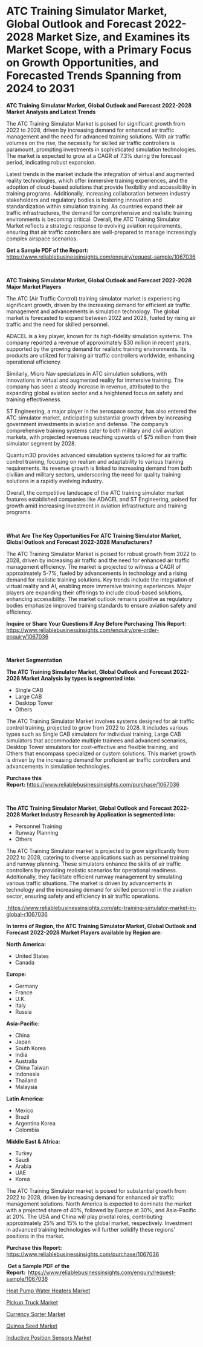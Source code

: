<p><h1>ATC Training Simulator Market, Global Outlook and Forecast 2022-2028 Market Size, and Examines its Market Scope, with a Primary Focus on Growth Opportunities, and Forecasted Trends Spanning from 2024 to 2031</h1></p><p><strong>ATC Training Simulator Market, Global Outlook and Forecast 2022-2028 Market Analysis and Latest Trends</strong></p>
<p><p>The ATC Training Simulator Market is poised for significant growth from 2022 to 2028, driven by increasing demand for enhanced air traffic management and the need for advanced training solutions. With air traffic volumes on the rise, the necessity for skilled air traffic controllers is paramount, prompting investments in sophisticated simulation technologies. The market is expected to grow at a CAGR of 7.3% during the forecast period, indicating robust expansion.</p><p>Latest trends in the market include the integration of virtual and augmented reality technologies, which offer immersive training experiences, and the adoption of cloud-based solutions that provide flexibility and accessibility in training programs. Additionally, increasing collaboration between industry stakeholders and regulatory bodies is fostering innovation and standardization within simulation training. As countries expand their air traffic infrastructures, the demand for comprehensive and realistic training environments is becoming critical. Overall, the ATC Training Simulator Market reflects a strategic response to evolving aviation requirements, ensuring that air traffic controllers are well-prepared to manage increasingly complex airspace scenarios.</p></p>
<p><strong>Get a Sample PDF of the Report:&nbsp;</strong> <a href="https://www.reliablebusinessinsights.com/enquiry/request-sample/1067036?utm_campaign=39&utm_medium=2&utm_source=Github&utm_content=ia&utm_term=26122024&utm_id=atc-training-simulator-market-global-outlook-and-forecast-2022-2028">https://www.reliablebusinessinsights.com/enquiry/request-sample/1067036</a></p>
<p>&nbsp;</p>
<p><strong>ATC Training Simulator Market, Global Outlook and Forecast 2022-2028 Major Market Players</strong></p>
<p><p>The ATC (Air Traffic Control) training simulator market is experiencing significant growth, driven by the increasing demand for efficient air traffic management and advancements in simulation technology. The global market is forecasted to expand between 2022 and 2028, fueled by rising air traffic and the need for skilled personnel.</p><p>ADACEL is a key player, known for its high-fidelity simulation systems. The company reported a revenue of approximately $30 million in recent years, supported by the growing demand for realistic training environments. Its products are utilized for training air traffic controllers worldwide, enhancing operational efficiency.</p><p>Similarly, Micro Nav specializes in ATC simulation solutions, with innovations in virtual and augmented reality for immersive training. The company has seen a steady increase in revenue, attributed to the expanding global aviation sector and a heightened focus on safety and training effectiveness. </p><p>ST Engineering, a major player in the aerospace sector, has also entered the ATC simulator market, anticipating substantial growth driven by increasing government investments in aviation and defense. The company’s comprehensive training systems cater to both military and civil aviation markets, with projected revenues reaching upwards of $75 million from their simulator segment by 2028.</p><p>Quantum3D provides advanced simulation systems tailored for air traffic control training, focusing on realism and adaptability to various training requirements. Its revenue growth is linked to increasing demand from both civilian and military sectors, underscoring the need for quality training solutions in a rapidly evolving industry.</p><p>Overall, the competitive landscape of the ATC training simulator market features established companies like ADACEL and ST Engineering, poised for growth amid increasing investment in aviation infrastructure and training programs.</p></p>
<p>&nbsp;</p>
<p><strong>What Are The Key Opportunities For ATC Training Simulator Market, Global Outlook and Forecast 2022-2028 Manufacturers?</strong></p>
<p><p>The ATC Training Simulator Market is poised for robust growth from 2022 to 2028, driven by increasing air traffic and the need for enhanced air traffic management efficiency. The market is projected to witness a CAGR of approximately 5-7%, fueled by advancements in technology and a rising demand for realistic training solutions. Key trends include the integration of virtual reality and AI, enabling more immersive training experiences. Major players are expanding their offerings to include cloud-based solutions, enhancing accessibility. The market outlook remains positive as regulatory bodies emphasize improved training standards to ensure aviation safety and efficiency.</p></p>
<p><strong>Inquire or Share Your Questions If Any Before Purchasing This Report:</strong> <a href="https://www.reliablebusinessinsights.com/enquiry/pre-order-enquiry/1067036?utm_campaign=39&utm_medium=2&utm_source=Github&utm_content=ia&utm_term=26122024&utm_id=atc-training-simulator-market-global-outlook-and-forecast-2022-2028">https://www.reliablebusinessinsights.com/enquiry/pre-order-enquiry/1067036</a></p>
<p>&nbsp;</p>
<p><strong>Market Segmentation</strong></p>
<p><strong>The ATC Training Simulator Market, Global Outlook and Forecast 2022-2028 Market Analysis by types is segmented into:</strong></p>
<p><ul><li>Single CAB</li><li>Large CAB</li><li>Desktop Tower</li><li>Others</li></ul></p>
<p><p>The ATC Training Simulator Market involves systems designed for air traffic control training, projected to grow from 2022 to 2028. It includes various types such as Single CAB simulators for individual training, Large CAB simulators that accommodate multiple trainees and advanced scenarios, Desktop Tower simulators for cost-effective and flexible training, and Others that encompass specialized or custom solutions. This market growth is driven by the increasing demand for proficient air traffic controllers and advancements in simulation technologies.</p></p>
<p><strong>Purchase this Report:&nbsp;</strong><a href="https://www.reliablebusinessinsights.com/purchase/1067036?utm_campaign=39&utm_medium=2&utm_source=Github&utm_content=ia&utm_term=26122024&utm_id=atc-training-simulator-market-global-outlook-and-forecast-2022-2028">https://www.reliablebusinessinsights.com/purchase/1067036</a></p>
<p>&nbsp;</p>
<p><strong>The ATC Training Simulator Market, Global Outlook and Forecast 2022-2028 Market Industry Research by Application is segmented into:</strong></p>
<p><ul><li>Personnel Training</li><li>Runway Planning</li><li>Others</li></ul></p>
<p><p>The ATC Training Simulator market is projected to grow significantly from 2022 to 2028, catering to diverse applications such as personnel training and runway planning. These simulators enhance the skills of air traffic controllers by providing realistic scenarios for operational readiness. Additionally, they facilitate efficient runway management by simulating various traffic situations. The market is driven by advancements in technology and the increasing demand for skilled personnel in the aviation sector, ensuring safety and efficiency in air traffic operations.</p></p>
<p><a href="https://www.reliablebusinessinsights.com/atc-training-simulator-market-in-global-r1067036?utm_campaign=39&utm_medium=2&utm_source=Github&utm_content=ia&utm_term=26122024&utm_id=atc-training-simulator-market-global-outlook-and-forecast-2022-2028">&nbsp;https://www.reliablebusinessinsights.com/atc-training-simulator-market-in-global-r1067036</a></p>
<p><strong>In terms of Region, the ATC Training Simulator Market, Global Outlook and Forecast 2022-2028 Market Players available by Region are:</strong></p>
<p>
    <p> <strong> North America: </strong>
        <ul>
            <li>United States</li>
            <li>Canada</li>
        </ul>
        </p> 
    <p> <strong> Europe: </strong>
        <ul>
            <li>Germany</li>
            <li>France</li>
            <li>U.K.</li>
            <li>Italy</li>
            <li>Russia</li>
        </ul>
        </p> 
    <p> <strong> Asia-Pacific: </strong>
        <ul>
            <li>China</li>
            <li>Japan</li>
            <li>South Korea</li>
            <li>India</li>
            <li>Australia</li>
            <li>China Taiwan</li>
            <li>Indonesia</li>
            <li>Thailand</li>
            <li>Malaysia</li>
        </ul>
        </p> 
    <p> <strong> Latin America: </strong>
        <ul>
            <li>Mexico</li>
            <li>Brazil</li>
            <li>Argentina Korea</li>
            <li>Colombia</li>
        </ul>
        </p> 
    <p> <strong> Middle East & Africa: </strong>
        <ul>
            <li>Turkey</li>
            <li>Saudi</li>
            <li>Arabia</li>
            <li>UAE</li>
            <li>Korea</li>
        </ul>
    </p>
    </p>
<p><p>The ATC Training Simulator market is poised for substantial growth from 2022 to 2028, driven by increasing demand for enhanced air traffic management solutions. North America is expected to dominate the market with a projected share of 40%, followed by Europe at 30%, and Asia-Pacific at 20%. The USA and China will play pivotal roles, contributing approximately 25% and 15% to the global market, respectively. Investment in advanced training technologies will further solidify these regions' positions in the market.</p></p>
<p><strong>Purchase this Report: </strong><a href="https://www.reliablebusinessinsights.com/purchase/1067036?utm_campaign=39&utm_medium=2&utm_source=Github&utm_content=ia&utm_term=26122024&utm_id=atc-training-simulator-market-global-outlook-and-forecast-2022-2028">https://www.reliablebusinessinsights.com/purchase/1067036</a></p>
<p>&nbsp;<strong>Get a Sample PDF of the Report:&nbsp;&nbsp;</strong><a href="https://www.reliablebusinessinsights.com/enquiry/request-sample/1067036?utm_campaign=39&utm_medium=2&utm_source=Github&utm_content=ia&utm_term=26122024&utm_id=atc-training-simulator-market-global-outlook-and-forecast-2022-2028">https://www.reliablebusinessinsights.com/enquiry/request-sample/1067036</a></p>
<p><strong></strong></p>
<p><p><a href="https://www.linkedin.com/pulse/comprehensive-heat-pump-water-heaters-market-size-growing-vxtgf?utm_campaign=39&utm_medium=2&utm_source=Github&utm_content=ia&utm_term=26122024&utm_id=atc-training-simulator-market-global-outlook-and-forecast-2022-2028">Heat Pump Water Heaters Market</a></p><p><a href="https://www.linkedin.com/pulse/c-glance-reports-anmec?utm_campaign=39&utm_medium=2&utm_source=Github&utm_content=ia&utm_term=26122024&utm_id=atc-training-simulator-market-global-outlook-and-forecast-2022-2028">Pickup Truck Market</a></p><p><a href="https://www.linkedin.com/pulse/currency-sorter-market-analysis-from-2024-2031-size-growing-dkbqf?utm_campaign=39&utm_medium=2&utm_source=Github&utm_content=ia&utm_term=26122024&utm_id=atc-training-simulator-market-global-outlook-and-forecast-2022-2028">Currency Sorter Market</a></p><p><a href="https://www.linkedin.com/pulse/quinoa-seed-market-analysis-size-share-sales-industry-overview-4a59c?utm_campaign=39&utm_medium=2&utm_source=Github&utm_content=ia&utm_term=26122024&utm_id=atc-training-simulator-market-global-outlook-and-forecast-2022-2028">Quinoa Seed Market</a></p><p><a href="https://www.linkedin.com/pulse/comprehensive-analysis-inductive-position-sensors-market-size-yb2tf?utm_campaign=39&utm_medium=2&utm_source=Github&utm_content=ia&utm_term=26122024&utm_id=atc-training-simulator-market-global-outlook-and-forecast-2022-2028">Inductive Position Sensors Market</a></p></p>